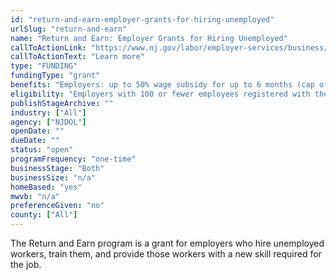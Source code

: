 ```yaml
---
id: "return-and-earn-employer-grants-for-hiring-unemployed"
urlSlug: "return-and-earn"
name: "Return and Earn: Employer Grants for Hiring Unemployed"
callToActionLink: "https://www.nj.gov/labor/employer-services/business/returnandearn.shtml"
callToActionText: "Learn more"
type: "FUNDING"
fundingType: "grant"
benefits: "Employers: up to 50% wage subsidy for up to 6 months (cap of $10K per employee, total cap of $40k across all employees). Employees: $500 incentive for re-entering the workforce and receiving training from businesses with 100 or fewer employees. "
eligibility: "Employers with 100 or fewer employees registered with the State of NJ and who will provide substantive on-the-job training at their location or, depending on circumstances, utilize approved virtual training, that result in skill badges or industry-recognized credentials. "
publishStageArchive: ""
industry: ["All"]
agency: ["NJDOL"]
openDate: ""
dueDate: ""
status: "open"
programFrequency: "one-time"
businessStage: "Both"
businessSize: "n/a"
homeBased: "yes"
mwvb: "n/a"
preferenceGiven: "no"
county: ["All"]
---
```


The Return and Earn program is a grant for employers who hire unemployed workers, train them, and provide those workers with a new skill required for the job.

